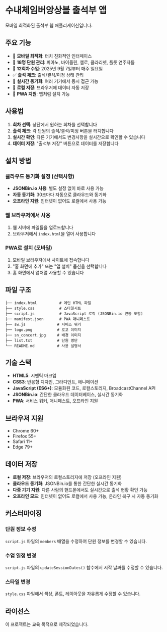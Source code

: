 # 수내체임버앙상블 출석부 앱

모바일 최적화된 출석부 웹 애플리케이션입니다.

## 주요 기능

- 📱 **모바일 최적화**: 터치 친화적인 인터페이스
- 👥 **18명 단원 관리**: 피아노, 바이올린, 첼로, 클라리넷, 플룻 연주자들
- 📅 **12회차 수업**: 2025년 9월 7일부터 매주 일요일
- ✅ **출석 체크**: 출석/결석/미정 상태 관리
- 🔄 **실시간 동기화**: 여러 기기에서 동시 접근 가능
- 💾 **로컬 저장**: 브라우저에 데이터 자동 저장
- 📱 **PWA 지원**: 앱처럼 설치 가능

## 사용법

1. **회차 선택**: 상단에서 원하는 회차를 선택합니다
2. **출석 체크**: 각 단원의 출석/결석/미정 버튼을 터치합니다
3. **실시간 확인**: 다른 기기에서도 변경사항을 실시간으로 확인할 수 있습니다
4. **데이터 저장**: "출석부 저장" 버튼으로 데이터를 저장합니다

## 설치 방법

### 클라우드 동기화 설정 (선택사항)
- **JSONBin.io 사용**: 별도 설정 없이 바로 사용 가능
- **자동 동기화**: 30초마다 자동으로 클라우드와 동기화
- **오프라인 지원**: 인터넷이 없어도 로컬에서 사용 가능

### 웹 브라우저에서 사용
1. 웹 서버에 파일들을 업로드합니다
2. 브라우저에서 `index.html`을 열어 사용합니다

### PWA로 설치 (모바일)
1. 모바일 브라우저에서 사이트에 접속합니다
2. "홈 화면에 추가" 또는 "앱 설치" 옵션을 선택합니다
3. 홈 화면에서 앱처럼 사용할 수 있습니다

## 파일 구조

```
├── index.html          # 메인 HTML 파일
├── style.css           # 스타일시트
├── script.js           # JavaScript 로직 (JSONBin.io 연동 포함)
├── manifest.json       # PWA 매니페스트
├── sw.js              # 서비스 워커
├── logo.png           # 로고 이미지
├── sn_concert.jpg     # 배경 이미지
├── list.txt           # 단원 명단
└── README.md          # 사용 설명서
```

## 기술 스택

- **HTML5**: 시맨틱 마크업
- **CSS3**: 반응형 디자인, 그라디언트, 애니메이션
- **JavaScript (ES6+)**: 모듈화된 코드, 로컬스토리지, BroadcastChannel API
- **JSONBin.io**: 간단한 클라우드 데이터베이스, 실시간 동기화
- **PWA**: 서비스 워커, 매니페스트, 오프라인 지원

## 브라우저 지원

- Chrome 60+
- Firefox 55+
- Safari 11+
- Edge 79+

## 데이터 저장

- **로컬 저장**: 브라우저의 로컬스토리지에 저장 (오프라인 지원)
- **클라우드 동기화**: JSONBin.io를 통한 간단한 실시간 동기화
- **다중 기기 지원**: 다른 사람의 핸드폰에서도 실시간으로 출석 현황 확인 가능
- **오프라인 모드**: 인터넷이 없어도 로컬에서 사용 가능, 온라인 복구 시 자동 동기화

## 커스터마이징

### 단원 정보 수정
`script.js` 파일의 `members` 배열을 수정하여 단원 정보를 변경할 수 있습니다.

### 수업 일정 변경
`script.js` 파일의 `updateSessionDates()` 함수에서 시작 날짜를 수정할 수 있습니다.

### 스타일 변경
`style.css` 파일에서 색상, 폰트, 레이아웃을 자유롭게 수정할 수 있습니다.

## 라이선스

이 프로젝트는 교육 목적으로 제작되었습니다.
